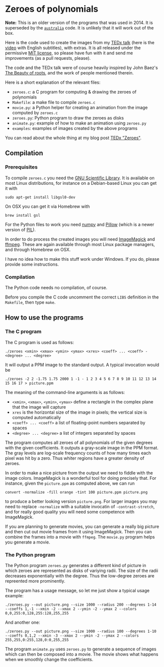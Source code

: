 # Zeroes of polynomials

**Note:** This is an older version of the programs that was used in 2014. It is superseded by the [`australia`](../australia) code. It is unlikely that it will work out of the box.

Here is the code used to create the images from my [TEDx
talk](http://tedxul.si/speakers/andrej-bauer/) (here is the [video](https://youtu.be/XtaRkV7PWTA?si=9NPvH8EkOiftXmes) with English subtitles), with extras. It is all released under
the permissive [MIT license](http://opensource.org/licenses/MIT), so please have fun with
it and send me improvements (as a pull requests, please).

The code and the TEDx talk were of course heavily inspired by John Baez's
[The Beauty of roots](http://www.math.ucr.edu/home/baez/roots/), and the work of people
mentioned therein.

Here is a short explanation of the relevant files:

* `zeroes.c`: a C program for computing & drawing the zeroes of polynomials
* `Makefile`: a make file to compile `zeroes.c`
* `movie.py`: a Python helper for creating an animation from the image computed by `zeroes.c`
* `zeroes.py`: Python program to draw the zeroes as disks
* `animate.py`: example of how to make an animation using `zeroes.py`
* `examples`: examples of images created by the above programs

You can read about the whole thing at my blog post [TEDx "Zeroes"](http://math.andrej.com/2014/10/16/tedx-zeroes/).

## Compilation

### Prerequisites

To compile `zeroes.c` you need the [GNU Scientific
Library](http://www.gnu.org/software/gsl/). It is available on most Linux distributions,
for instance on a Debian-based Linux you can get it with

    sudo apt-get install libgsl0-dev

On OSX you can get it via Homebrew with

    brew install gsl

For the Python files to work you need [numpy](http://www.numpy.org) and [Pillow](http://python-pillow.github.io) (which is a newer version of [PIL](http://www.pythonware.com/products/pil/)).

In order to do process the created images you will need
[ImageMagick](http://www.imagemagick.org) and [ffmpeg](http://ffmpeg.org). These are again
available through most Linux package managers, and through Homebrew on OSX.

I have no idea how to make this stuff work under Windows. If you do, please provide some instructions.

### Compilation

The Python code needs no compilation, of course.

Before you compile the C code uncomment the correct `LIBS` definition in the `Makefile`, then type `make`.


## How to use the programs

### The C program

The C program is used as follows:

    ./zeroes <xmin> <xmax> <ymin> <ymax> <xres> <coeff> ... <coeff> - <degree> ... <degree>

It will output a PPM image to the standard output. A typical invocation would be

    ./zeroes -2 2 -1.75 1.75 2000 1 -1 - 1 2 3 4 5 6 7 8 9 10 11 12 13 14 15 16 17 > picture.ppm

The meaning of the command-line arguments is as follows:

* `<xmin>`, `<xmax>`, `<ymin>`, `<ymax>` define a rectangle in the complex plane that the image will capture
* `xres` is the horizontal size of the image in pixels; the vertical size is computed automatically
* `<coeff> ... <coeff>` a list of floating-point numbers separated by spaces
* `<degree> ... <degree>` a list of integers separated by spaces

The program computes all zeroes of all polynomials of the given degrees with the given
coefficients. It outputs a gray-scale image in the PPM format. The gray levels are
log-scale frequency counts of how many times each pixel was hit by a zero. Thus whiter
regions have a greater density of zeroes.

In order to make a nice picture from the output we need to fiddle with the image colors.
ImageMagick is a wonderful tool for doing precisely that. For instance, given the
`picture.ppm` as computed above, we can run

    convert -normalize -fill orange -tint 100 picture.ppm picture.png

to produce a better looking version `picture.png`. For larger images you may need to
replace `-normalize` with a suitable invocatin of `-contrast-stretch`, and for really good
quality you will need some competence with ImageMagick.

If you are planning to generate movies, you can generate a really big picture and then cut
out movie frames from it using ImageMagick. Then you can combine the frames into a movie
with `ffmpeg`. The `movie.py` program helps you generate a movie.

### The Python program

The Python program `zeroes.py` generates a different kind of picture in which zeroes are
represented as disks of variying radii. The size of the radii decreases exponentially with
the degree. Thus the low-degree zeroes are repreented more prominently.

The program has a usage message, so let me just show a typical usage example:

    ./zeroes.py --out picture.png --size 1000 --radius 200 --degrees 1-14 --coeffs 1,-1 --xmin -2 --xmax 2 --ymin -2 --ymax 2 --colors 0,0,255:0,128,255:128,255,255

And another one:

    ./zeroes.py --out picture.png --size 1000 --radius 100 --degrees 1-10 --coeffs 0,1,2 --xmin -3 --xmax 2 --ymin -2 --ymax 2 --colors 255,255,0:255,128,0:0,255,255

The program `animate.py` uses `zeroes.py` to generate a sequence of images which can then be composed into a movie. The movie shows what happens when we smoothly change the coefficients.
